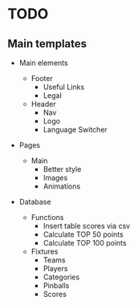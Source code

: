# TODO

## Main templates
 + Main elements
   + Footer
      + Useful Links
      + Legal
   + Header
      + Nav
      + Logo
      + Language Switcher

 + Pages
   + Main 
      + Better style
      + Images
      + Animations

 + Database
   + Functions
      + Insert table scores via csv
      + Calculate TOP 50 points
      + Calculate TOP 100 points
   + Fixtures
      + Teams
      + Players
      + Categories
      + Pinballs
      + Scores